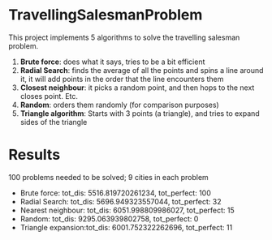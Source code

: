 # TravellingSalesmanProblem
This project implements 5 algorithms to solve the travelling salesman problem.
1. **Brute force**: does what it says, tries to be a bit efficient
2. **Radial Search**: finds the average of all the points and spins a line around it, it will add points in the order that the line encounters them
3. **Closest neighbour**: it picks a random point, and then hops to the next closes point. Etc.
4. **Random**: orders them randomly (for comparison purposes)
5. **Triangle algorithm**: Starts with 3 points (a triangle), and tries to expand sides of the triangle

# Results
100 problems needed to be solved; 9 cities in each problem
* Brute force:       tot_dis: 5516.819720261234, tot_perfect: 100
* Radial Search:     tot_dis: 5696.949323557044, tot_perfect: 32
* Nearest neighbour: tot_dis: 6051.998809986027, tot_perfect: 15
* Random:            tot_dis: 9295.063939802758, tot_perfect: 0
* Triangle expansion:tot_dis: 6001.752322262696, tot_perfect: 11

